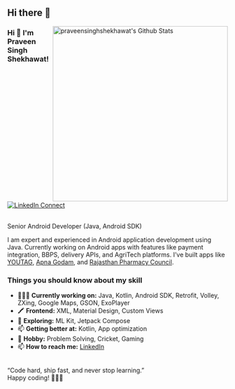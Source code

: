 ## Hi there 👋

<!--
**praveensinghshekhawat/praveensinghshekhawat** is a ✨ _special_ ✨ repository because its `README.md` (this file) appears on your GitHub profile.

Here are some ideas to get you started:

- 🔭 I’m currently working on ...
- 🌱 I’m currently learning ...
- 👯 I’m looking to collaborate on ...
- 🤔 I’m looking for help with ...
- 💬 Ask me about ...
- 📫 How to reach me: ...
- 😄 Pronouns: ...
- ⚡ Fun fact: ...
-->


[<img align="right" width="400" src="https://github-readme-stats.vercel.app/api?username=praveensinghshekhawat&&show_icons=true&theme=tokyonight&count_private=true" alt="praveensinghshekhawat's Github Stats"/>](https://github.com/praveensinghshekhawat)

### Hi 👋 I'm Praveen Singh Shekhawat!

[![LinkedIn Connect](https://img.shields.io/badge/%20-Connect-black?color=222244&labelColor=000000&logo=linkedin&logoColor=f5f7fe)](https://www.linkedin.com/in/praveensinghshekhawat)

<br> Senior Android Developer (Java, Android SDK) <br />

I am expert and experienced in Android application development using Java. Currently working on Android apps with features like payment integration, BBPS, delivery APIs, and AgriTech platforms. I’ve built apps like [YOUTAG](https://play.google.com/store/apps/details?id=app.youtagindia.com), [Apna Godam](https://play.google.com/store/apps/details?id=com.apnagodam), and [Rajasthan Pharmacy Council](https://play.google.com/store/apps/details?id=com.rajasthanpharmacy).

<!---
your comment goes here
and here
--> 

### Things you should know about my skill

- 👨🏽‍💻 <b>Currently working on:</b> Java, Kotlin, Android SDK, Retrofit, Volley, ZXing, Google Maps, GSON, ExoPlayer
- 🖍 <b>Frontend:</b> XML, Material Design, Custom Views
- 🤔 <b>Exploring:</b> ML Kit, Jetpack Compose
- 📫 <b>Getting better at:</b> Kotlin, App optimization
- 🌱 <b>Hobby:</b> Problem Solving, Cricket, Gaming  
- 📫 <b>How to reach me:</b>  [LinkedIn](https://www.linkedin.com/in/praveensinghshekhawat)  

</br>
 “Code hard, ship fast, and never stop learning.”</br>
            Happy coding! 👨🏽‍💻
